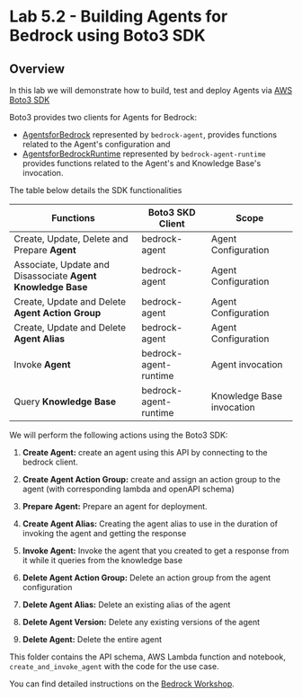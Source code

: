 # Lab 5.2 - Building Agents for Bedrock using Boto3 SDK

## Overview
In this lab we will demonstrate how to build, test and deploy Agents via [AWS Boto3 SDK](https://boto3.amazonaws.com/v1/documentation/api/latest/index.html)

Boto3 provides two clients for Agents for Bedrock:
- [AgentsforBedrock](https://boto3.amazonaws.com/v1/documentation/api/latest/reference/services/bedrock-agent.html) represented by ``bedrock-agent``, provides functions related to the Agent's configuration and
- [AgentsforBedrockRuntime](https://boto3.amazonaws.com/v1/documentation/api/latest/reference/services/bedrock-agent-runtime.html) represented by ``bedrock-agent-runtime`` provides functions related to the Agent's and Knowledge Base's invocation.

The table below details the SDK functionalities

| **Functions**                                               | **Boto3 SKD Client**  | **Scope**                 |
|-------------------------------------------------------------|-----------------------|---------------------------|
| Create, Update, Delete and Prepare **Agent**                | bedrock-agent         | Agent Configuration       |
| Associate, Update and Disassociate **Agent Knowledge Base** | bedrock-agent         | Agent Configuration       |
| Create, Update and Delete **Agent Action Group**            | bedrock-agent         | Agent Configuration       |
| Create, Update and Delete **Agent Alias**                   | bedrock-agent         | Agent Configuration       |
| Invoke **Agent**                                            | bedrock-agent-runtime | Agent invocation          |
| Query **Knowledge Base**                                    | bedrock-agent-runtime | Knowledge Base invocation |

We will perform the following actions using the Boto3 SDK:
1. **Create Agent:** create an agent using this API by connecting to 
the bedrock client.

2. **Create Agent Action Group:** create and assign an action group to the agent 
(with corresponding lambda and openAPI schema)

3. **Prepare Agent:** Prepare an agent for deployment.

4. **Create Agent Alias:** Creating the agent alias to use in the duration of 
invoking the agent and getting the response

5. **Invoke Agent:** Invoke the agent that you created to get a response from 
it while it queries from the knowledge base

6. **Delete Agent Action Group:** Delete an action group from the agent 
configuration

7. **Delete Agent Alias:** Delete an existing alias of the agent

8. **Delete Agent Version:** Delete any existing versions of the agent

9. **Delete Agent:** Delete the entire agent

This folder contains the API schema, AWS Lambda function and notebook, 
`create_and_invoke_agent` with the code for the use case.

You can find detailed instructions on the [Bedrock Workshop](https://catalog.us-east-1.prod.workshops.aws/workshops/a4bdb007-5600-4368-81c5-ff5b4154f518/en-US/90-agents).